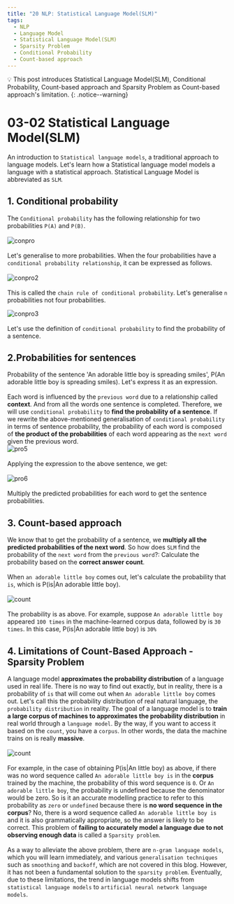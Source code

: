 ```yaml
---
title: "20 NLP: Statistical Language Model(SLM)"
tags:
  - NLP
  - Language Model
  - Statistical Language Model(SLM)
  - Sparsity Problem
  - Conditional Probability
  - Count-based approach
---
```

💡 This post introduces Statistical Language Model(SLM), Conditional Probability, Count-based approach and Sparsity Problem as Count-based approach's limitation.
{: .notice--warning}

# 03-02 Statistical Language Model(SLM)
An introduction to `Statistical language models`, a traditional approach to language models. Let's learn how a Statistical language model models a language with a statistical approach. Statistical Language Model is abbreviated as `SLM`.

## 1. Conditional probability
The `Conditional probability` has the following relationship for two probabilities `P(A)` and `P(B)`.
<br>
<br>
![conpro](https://user-images.githubusercontent.com/40441643/211445888-4a57adc0-cbae-4ee2-8e65-6e8bd5873006.PNG)
<br>
<br>
Let's generalise to more probabilities. When the four probabilities have a `conditional probability relationship`, it can be expressed as follows.
<br>
<br>
![conpro2](https://user-images.githubusercontent.com/40441643/211446183-8fa0a61b-0114-4dac-b4ce-8858d59d5b52.PNG)
<br>
<br>
This is called the `chain rule of conditional probability`. Let's generalise `n` probabilities not four probabilities.
<br>

![conpro3](https://user-images.githubusercontent.com/40441643/211447002-4c7be0cc-51c0-4ba9-a2a3-4492d92e1cc5.PNG)
<br>
<br>
Let's use the definition of `conditional probability` to find the probability of a sentence.

## 2.Probabilities for sentences
Probability of the sentence 'An adorable little boy is spreading smiles', P(An adorable little boy is spreading smiles). Let's express it as an expression.
<br>
<br>
Each word is influenced by the `previous word` due to a relationship called **context**. And from all the words one sentence is completed. Therefore, we will use `conditional probability` to **find the probability of a sentence**. If we rewrite the above-mentioned generalisation of `conditional probability` in terms of sentence probability, the probability of each word is composed of **the product of the probabilities** of each word appearing as the `next word` given the previous word.
<br>
![pro5](https://user-images.githubusercontent.com/40441643/211448751-47e7e533-d670-442e-8709-2b4d755bbcdf.PNG)
<br>
<br>
Applying the expression to the above sentence, we get:
<br>
<br>
![pro6](https://user-images.githubusercontent.com/40441643/211449132-eef61e51-67dc-4c26-947d-00afb5c3f32e.PNG)
<br>
<br>
Multiply the predicted probabilities for each word to get the sentence probabilities.

## 3. Count-based approach
We know that to get the probability of a sentence, we **multiply all the predicted probabilities of the next word**. So how does `SLM` find the probability of the `next word` from the `previous word`?: Calculate the probability based on the **correct answer count**.
<br>
<br>
When `an adorable little boy` comes out, let's calculate the probability that `is`, which is P(is|An adorable little boy).
<br>
<br>
![count](https://user-images.githubusercontent.com/40441643/211450388-d96886f3-a778-419f-a1d1-3f5166637d08.PNG)
<br>
<br>
The probability is as above. For example, suppose `An adorable little boy` appeared `100 times` in the machine-learned corpus data, followed by is `30 times`. In this case, P(is|An adorable little boy) is `30%`

## 4. Limitations of Count-Based Approach - Sparsity Problem
A language model **approximates the probability distribution** of a language used in real life. There is no way to find out exactly, but in reality, there is a probability of `is` that will come out when `An adorable little boy` comes out. Let's call this the probability distribution of real natural language, the `probability distribution` in reality. The goal of a language model is to **train a large corpus of machines to approximates the probability distribution** in real world through a `language model`. By the way, if you want to access it based on the `count`, you have a `corpus`. In other words, the data the machine trains on is really **massive**.
<br>
<br>
![count](https://user-images.githubusercontent.com/40441643/211450388-d96886f3-a778-419f-a1d1-3f5166637d08.PNG)
<br>
<br>
For example, in the case of obtaining P(is|An little boy) as above, if there was no word sequence called `An adorable little boy is` in the **corpus** trained by the machine, the probability of this word sequence is `0`. Or `An adorable little boy`, the probability is undefined because the denominator would be zero. So is it an accurate modelling practice to refer to this probability as `zero` or `undefined` because there is **no word sequence in the corpus**? No, there is a word sequence called `An adorable little boy is` and it is also grammatically appropriate, so the answer is likely to be correct. This problem of **failing to accurately model a language due to not observing enough data** is called a `Sparsity problem`.
<br>
<br>
As a way to alleviate the above problem, there are `n-gram language models`, which you will learn immediately, and various `generalisation techniques` such as `smoothing` and `backoff`, which are not covered in this blog. However, it has not been a fundamental solution to the `sparsity problem`. Eventually, due to these limitations, the trend in language models shifts from `statistical language models` to `artificial neural network language models`.
